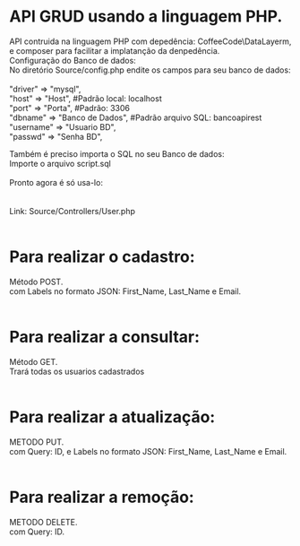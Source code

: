 # API GRUD usando a linguagem PHP.
API contruida na linguagem PHP com depedência: CoffeeCode\DataLayerm, e composer para facilitar a implatanção da denpedência.<br/>
Configuração do Banco de dados:<br/>
No diretório Source/config.php endite os campos para seu banco de dados:<br/>
<br/>
"driver" => "mysql",<br/>
"host" => "Host", #Padrão local: localhost<br/>
"port" => "Porta", #Padrão: 3306<br/>
"dbname" => "Banco de Dados", #Padrão arquivo SQL: bancoapirest<br/>
"username" => "Usuario BD",<br/>
"passwd" => "Senha BD",<br/>

 Também é preciso importa o SQL no seu Banco de dados:<br/>
 Importe o arquivo script.sql<br/>
<br/>
 Pronto agora é só usa-lo: <br/>
<br/>
<br/>
 Link: Source/Controllers/User.php<br/>
<br/>
# Para realizar o cadastro:<br/>
   Método POST.<br/> com Labels no formato JSON: First_Name, Last_Name e Email.<br/>
<br/>
# Para realizar a consultar:<br/>
   Método GET.<br/>
   Trará todas os usuarios cadastrados<br/>
<br/>
# Para realizar a atualização:<br/>
   METODO PUT.<br/> com Query: ID, e Labels no formato JSON: First_Name, Last_Name e Email.<br/>
   <br/>
# Para realizar a remoção:<br/>
   METODO DELETE.<br/> com Query: ID.<br/>
